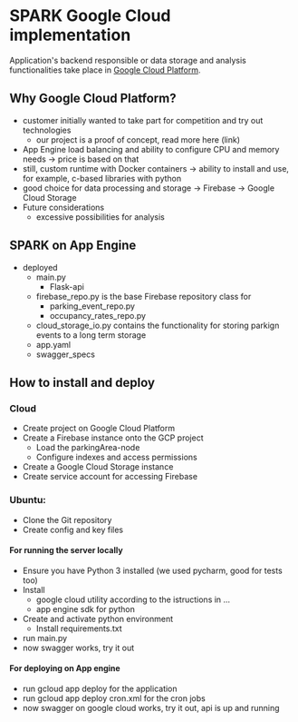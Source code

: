 # SPARK Google Cloud implementation
Application's backend responsible or data storage and analysis functionalities take place in [Google Cloud Platform](http://cloud.google.com). 

## Why Google Cloud Platform?
- customer initially wanted to take part for competition and try out technologies
	- our project is a proof of concept, read more here (link)
- App Engine load balancing and ability to configure CPU and memory needs -> price is based on that
- still, custom runtime with Docker containers -> ability to install and use, for example, c-based libraries with python
- good choice for data processing and storage
	-> Firebase
	-> Google Cloud Storage
- Future considerations
	- excessive possibilities for analysis

## SPARK on App Engine
- deployed
	- main.py
		- Flask-api
	- firebase_repo.py is the base Firebase repository class for
		- parking_event_repo.py
		- occupancy_rates_repo.py
	- cloud_storage_io.py contains the functionality for storing parkign events to a long term storage
	- app.yaml
	- swagger_specs

## How to install and deploy
### Cloud
- Create project on Google Cloud Platform
- Create a Firebase instance onto the GCP project
	 - Load the parkingArea-node
	 - Configure indexes and access permissions
- Create a Google Cloud Storage instance
- Create service account for accessing Firebase 

### Ubuntu:
- Clone the Git repository
- Create config and key files

#### For running the server locally
- Ensure you have Python 3 installed (we used pycharm, good for tests too)
- Install
	- google cloud utility according to the istructions in ...
	- app engine sdk for python
- Create and activate python environment
	- Install requirements.txt
- run main.py
- now swagger works, try it out

#### For deploying on App engine
- run gcloud app deploy for the application
- run gcloud app deploy cron.xml for the cron jobs
- now swagger on google cloud works, try it out, api is up and running
